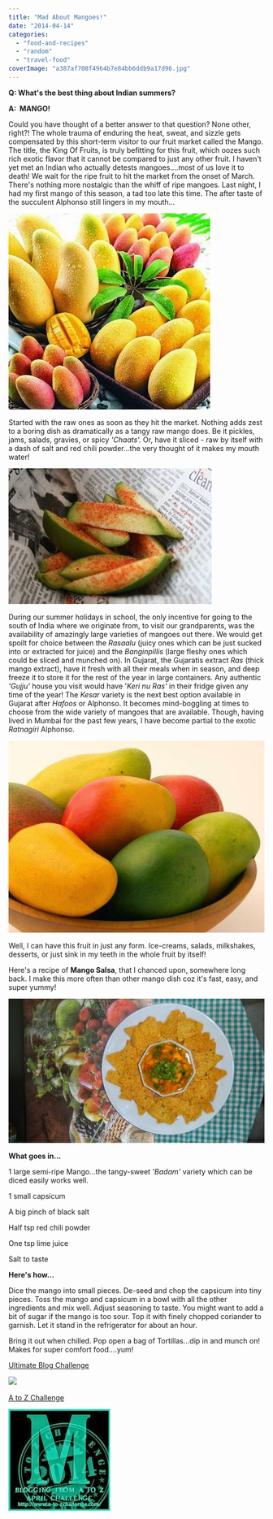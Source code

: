 ```yaml
---
title: "Mad About Mangoes!"
date: "2014-04-14"
categories: 
  - "food-and-recipes"
  - "random"
  - "travel-food"
coverImage: "a387af708f4964b7e84bb6ddb9a17d96.jpg"
---
```


**Q: What's the best thing about Indian summers?**

**A:  MANGO!**

Could you have thought of a better answer to that question? None other, right?! The whole trauma of enduring the heat, sweat, and sizzle gets compensated by this short-term visitor to our fruit market called the Mango. The title, the King Of Fruits, is truly befitting for this fruit, which oozes such rich exotic flavor that it cannot be compared to just any other fruit. I haven't yet met an Indian who actually detests mangoes....most of us love it to death! We wait for the ripe fruit to hit the market from the onset of March. There's nothing more nostalgic than the whiff of ripe mangoes. Last night, I had my first mango of this season, a tad too late this time. The after taste of the succulent Alphonso still lingers in my mouth...

[![](images/a387af708f4964b7e84bb6ddb9a17d96.jpg)](http://ifsbutsandsetcs.com/wp-content/uploads/2014/04/a387af708f4964b7e84bb6ddb9a17d96.jpg)

Started with the raw ones as soon as they hit the market. Nothing adds zest to a boring dish as dramatically as a tangy raw mango does. Be it pickles, jams, salads, gravies, or spicy _'Chaats'._ Or, have it sliced - raw by itself with a dash of salt and red chili powder...the very thought of it makes my mouth water!

[![](images/salad-182.jpg)](http://ifsbutsandsetcs.com/wp-content/uploads/2014/04/salad-182.jpg)

During our summer holidays in school, the only incentive for going to the south of India where we originate from, to visit our grandparents, was the availability of amazingly large varieties of mangoes out there. We would get spoilt for choice between the _Rasaalu_ (juicy ones which can be just sucked into or extracted for juice) and the _Banginpillis_ (large fleshy ones which could be sliced and munched on). In Gujarat, the Gujaratis extract _Ras_ (thick mango extract), have it fresh with all their meals when in season, and deep freeze it to store it for the rest of the year in large containers. Any authentic _'Gujju'_ house you visit would have '_Keri nu Ras'_ in their fridge given any time of the year! The _Kesar_ variety is the next best option available in Gujarat after _Hafoos_ or Alphonso. It becomes mind-boggling at times to choose from the wide variety of mangoes that are available. Though, having lived in Mumbai for the past few years, I have become partial to the exotic _Ratnagiri_ Alphonso.

[![](images/MMango.jpg)](http://ifsbutsandsetcs.com/wp-content/uploads/2014/04/MMango.jpg)

Well, I can have this fruit in just any form. Ice-creams, salads, milkshakes, desserts, or just sink in my teeth in the whole fruit by itself!

Here's a recipe of **Mango Salsa**, that I chanced upon, somewhere long back. I make this more often than other mango dish coz it's fast, easy, and super yummy!

[![](images/salsa.jpg)](http://ifsbutsandsetcs.com/wp-content/uploads/2014/04/salsa.jpg)

**What goes in...**

1 large semi-ripe Mango...the tangy-sweet _'Badam'_ variety which can be diced easily works well.

1 small capsicum

A big pinch of black salt

Half tsp red chili powder

One tsp lime juice

Salt to taste

**Here's how...**

Dice the mango into small pieces. De-seed and chop the capsicum into tiny pieces. Toss the mango and capsicum in a bowl with all the other ingredients and mix well. Adjust seasoning to taste. You might want to add a bit of sugar if the mango is too sour. Top it with finely chopped coriander to garnish. Let it stand in the refrigerator for about an hour.

Bring it out when chilled. Pop open a bag of Tortillas...dip in and munch on! Makes for super comfort food....yum!

[Ultimate Blog Challenge](http://ultimateblogchallenge.com/)

[![](images/UBC-bannerbox20024.png)](http://ifsbutsandsetcs.com/wp-content/uploads/2014/04/UBC-bannerbox20024.png)

[A to Z Challenge](http://www.a-to-zchallenge.com/)

[![](images/M1.jpg)](http://ifsbutsandsetcs.com/wp-content/uploads/2014/04/M1.jpg)
